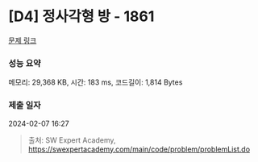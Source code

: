 # [D4] 정사각형 방 - 1861 

[문제 링크](https://swexpertacademy.com/main/code/problem/problemDetail.do?contestProbId=AV5LtJYKDzsDFAXc) 

### 성능 요약

메모리: 29,368 KB, 시간: 183 ms, 코드길이: 1,814 Bytes

### 제출 일자

2024-02-07 16:27



> 출처: SW Expert Academy, https://swexpertacademy.com/main/code/problem/problemList.do